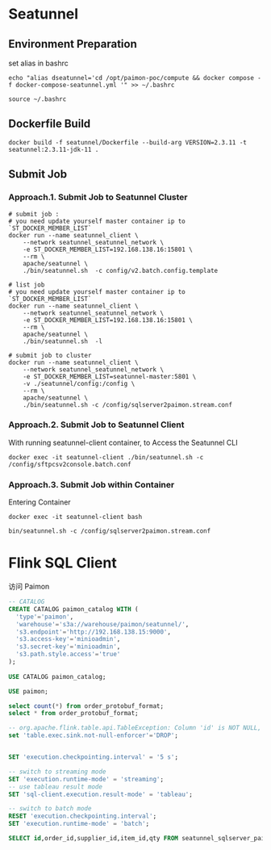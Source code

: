 # Seatunnel

## Environment Preparation

set alias in bashrc

```shell
echo "alias dseatunnel='cd /opt/paimon-poc/compute && docker compose -f docker-compose-seatunnel.yml '" >> ~/.bashrc

source ~/.bashrc
```

## Dockerfile Build

```shell
docker build -f seatunnel/Dockerfile --build-arg VERSION=2.3.11 -t seatunnel:2.3.11-jdk-11 .
```

## Submit Job

### Approach.1. Submit Job to Seatunnel Cluster

```shell
# submit job :
# you need update yourself master container ip to `ST_DOCKER_MEMBER_LIST`
docker run --name seatunnel_client \
    --network seatunnel_seatunnel_network \
    -e ST_DOCKER_MEMBER_LIST=192.168.138.16:15801 \
    --rm \
    apache/seatunnel \
    ./bin/seatunnel.sh  -c config/v2.batch.config.template

# list job
# you need update yourself master container ip to `ST_DOCKER_MEMBER_LIST`
docker run --name seatunnel_client \
    --network seatunnel_seatunnel_network \
    -e ST_DOCKER_MEMBER_LIST=192.168.138.16:15801 \
    --rm \
    apache/seatunnel \
    ./bin/seatunnel.sh  -l

# submit job to cluster
docker run --name seatunnel_client \
    --network seatunnel_seatunnel_network \
    -e ST_DOCKER_MEMBER_LIST=seatunnel-master:5801 \
    -v ./seatunnel/config:/config \
    --rm \
    apache/seatunnel \
    ./bin/seatunnel.sh -c /config/sqlserver2paimon.stream.conf
```

### Approach.2. Submit Job to Seatunnel Client

With running seatunnel-client container, to Access the Seatunnel CLI

```shell
docker exec -it seatunnel-client ./bin/seatunnel.sh -c /config/sftpcsv2console.batch.conf
```

### Approach.3. Submit Job within Container

Entering Container 

```shell
docker exec -it seatunnel-client bash

bin/seatunnel.sh -c /config/sqlserver2paimon.stream.conf
```

# Flink SQL Client

访问 Paimon

```sql
-- CATALOG
CREATE CATALOG paimon_catalog WITH (
  'type'='paimon',
  'warehouse'='s3a://warehouse/paimon/seatunnel/',
  's3.endpoint'='http://192.168.138.15:9000',
  's3.access-key'='minioadmin',
  's3.secret-key'='minioadmin',
  's3.path.style.access'='true'
);
       
USE CATALOG paimon_catalog;

USE paimon;

select count(*) from order_protobuf_format;
select * from order_protobuf_format;

-- org.apache.flink.table.api.TableException: Column 'id' is NOT NULL, however, a null value is being written into it. You can set job configuration 'table.exec.sink.not-null-enforcer'='DROP' to suppress this exception and drop such records silently.
set 'table.exec.sink.not-null-enforcer'='DROP';


SET 'execution.checkpointing.interval' = '5 s';

-- switch to streaming mode
SET 'execution.runtime-mode' = 'streaming';
-- use tableau result mode
SET 'sql-client.execution.result-mode' = 'tableau';

-- switch to batch mode
RESET 'execution.checkpointing.interval';
SET 'execution.runtime-mode' = 'batch';

SELECT id,order_id,supplier_id,item_id,qty FROM seatunnel_sqlserver_paimon_sink where id = 247048;
```